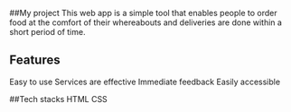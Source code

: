 ##My project
This web app is a simple tool that enables people to order food at the comfort of their whereabouts and deliveries are done within a short period of time.

##     Features
Easy to use
Services are effective
Immediate feedback
Easily accessible


##Tech stacks
HTML
CSS


